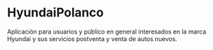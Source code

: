 # HyundaiPolanco
Aplicación para usuarios y público en general interesados en la marca Hyundai y sus servicios postventa y venta de autos nuevos.
